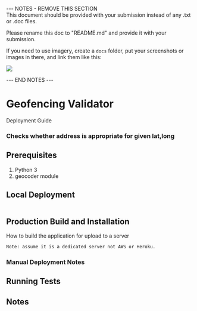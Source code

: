 --- NOTES - REMOVE THIS SECTION  
This document should be provided with your submission instead of any .txt or .doc files.

Please rename this doc to "README.md" and provide it with your submission.

If you need to use imagery, create a `docs` folder, put your screenshots or images in there, and link them like this:

<img src="docs/img.jpg" />

--- END NOTES ---

# Geofencing Validator 
Deployment Guide

### Checks whether address is appropriate for given lat,long

## Prerequisites
1. Python 3
  1. geocoder module


## Local Deployment
```Py -3 geocodingValidator_.py location-for-dev.csv output_filename.csv
```

## Production Build and Installation
How to build the application for upload to a server
```bash
Note: assume it is a dedicated server not AWS or Heroku.
```

### Manual Deployment Notes

## Running Tests

## Notes
